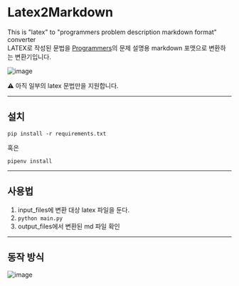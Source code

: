 # Latex2Markdown
This is "latex" to "programmers problem description markdown format" converter  
LATEX로 작성된 문법을 [Programmers](https://programmers.co.kr/)의 문제 설명용 markdown 포맷으로 변환하는 변환기입니다.

![image](https://github.com/hi-jin/Latex2Programmers/assets/51053567/b8ea357f-22c6-4981-893f-0a7fe23afb74)

⚠️ 아직 일부의 latex 문법만을 지원합니다.

---

## 설치

```
pip install -r requirements.txt
```

혹은

```
pipenv install
```

---

## 사용법

1. input_files에 변환 대상 latex 파일을 둔다.
2. ```python main.py```
3. output_files에서 변환된 md 파일 확인

---

## 동작 방식

![image](https://github.com/hi-jin/Latex2Programmers/assets/51053567/e16add5f-02c0-4e4e-a5bb-30f119b0f0a2)

